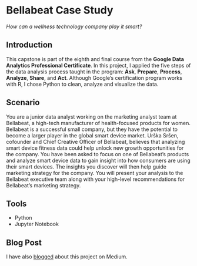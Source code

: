 # Bellabeat Case Study
*How can a wellness technology company play it smart?*

## Introduction
This capstone is part of the eighth and final course from the **Google Data Analytics Professional Certificate**. In this project, I applied the five steps of the data analysis process taught in the program: **Ask**, **Prepare**, **Process**, **Analyze**, **Share**, and **Act**. Although Google’s certification program works with R, I chose Python to clean, analyze and visualize the data.

## Scenario
You are a junior data analyst working on the marketing analyst team at Bellabeat, a high-tech manufacturer of health-focused  products for women. Bellabeat is a successful small company, but they have the potential to become a larger player in the global smart device market. Urška Sršen, cofounder and Chief Creative Officer of Bellabeat, believes that analyzing smart device fitness data could help unlock new growth opportunities for the company. You have been asked to focus on one of Bellabeat’s products and analyze smart device data to gain insight into how consumers are using their smart devices. The insights you discover will then help guide marketing strategy for the company. You will present your analysis to the Bellabeat executive team along with your high-level recommendations for Bellabeat’s marketing strategy.

## Tools
* Python
* Jupyter Notebook

## Blog Post
I have also [blogged](https://tamyris-gimenez.medium.com/google-data-analytics-professional-certificate-capstone-bellabeat-case-study-with-python-d24a6c92e6e8) about this project on Medium.
